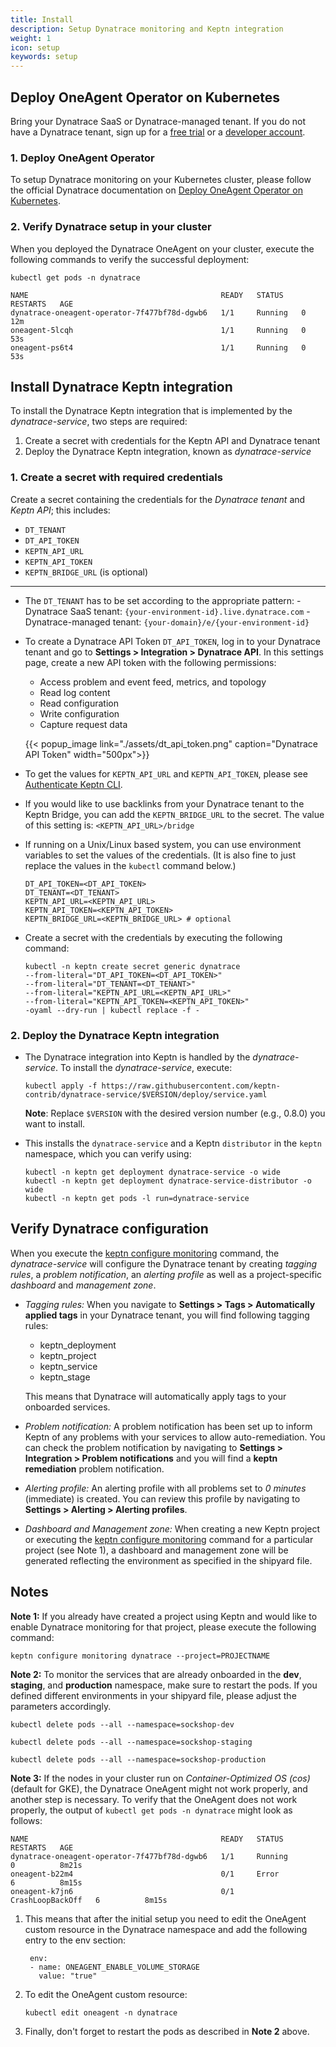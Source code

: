 ```yaml
---
title: Install
description: Setup Dynatrace monitoring and Keptn integration
weight: 1
icon: setup
keywords: setup
---
```


## Deploy OneAgent Operator on Kubernetes

Bring your Dynatrace SaaS or Dynatrace-managed tenant. If you do not have a Dynatrace tenant, sign up for a [free trial](https://www.dynatrace.com/trial/) or a [developer account](https://www.dynatrace.com/developer/).

### 1. Deploy OneAgent Operator

To setup Dynatrace monitoring on your Kubernetes cluster, please follow the official Dynatrace documentation on [Deploy OneAgent Operator on Kubernetes](https://www.dynatrace.com/support/help/technology-support/cloud-platforms/kubernetes/deploy-oneagent-k8/).

### 2. Verify Dynatrace setup in your cluster

When you deployed the Dynatrace OneAgent on your cluster, execute the following commands to verify the successful deployment:

```console
kubectl get pods -n dynatrace
```

```console
NAME                                           READY   STATUS    RESTARTS   AGE
dynatrace-oneagent-operator-7f477bf78d-dgwb6   1/1     Running   0          12m
oneagent-5lcqh                                 1/1     Running   0          53s
oneagent-ps6t4                                 1/1     Running   0          53s
```

## Install Dynatrace Keptn integration

To install the Dynatrace Keptn integration that is implemented by the *dynatrace-service*, two steps are required:

1. Create a secret with credentials for the Keptn API and Dynatrace tenant
1. Deploy the Dynatrace Keptn integration, known as *dynatrace-service*

### 1. Create a secret with required credentials

Create a secret containing the credentials for the *Dynatrace tenant* and *Keptn API*; this includes: 

* `DT_TENANT`
* `DT_API_TOKEN`
* `KEPTN_API_URL` 
* `KEPTN_API_TOKEN`
* `KEPTN_BRIDGE_URL` (is optional)

---

* The `DT_TENANT` has to be set according to the appropriate pattern:
      - Dynatrace SaaS tenant: `{your-environment-id}.live.dynatrace.com`
      - Dynatrace-managed tenant: `{your-domain}/e/{your-environment-id}`

* To create a Dynatrace API Token `DT_API_TOKEN`, log in to your Dynatrace tenant and go to **Settings > Integration > Dynatrace API**. In this settings page, create a new API token with the following permissions:
    - Access problem and event feed, metrics, and topology
    - Read log content
    - Read configuration
    - Write configuration
    - Capture request data

    {{< popup_image
    link="./assets/dt_api_token.png"
    caption="Dynatrace API Token"
    width="500px">}}

* To get the values for `KEPTN_API_URL` and `KEPTN_API_TOKEN`, please see [Authenticate Keptn CLI](https://keptn.sh/docs/0.7.x/operate/install/authenticate-keptn-cli).
   
* If you would like to use backlinks from your Dynatrace tenant to the Keptn Bridge, you can add the `KEPTN_BRIDGE_URL` to the secret. The value of this setting is: `<KEPTN_API_URL>/bridge`

* If running on a Unix/Linux based system, you can use environment variables to set the values of the credentials. (It is also fine to just replace the values in the `kubectl` command below.)

    ```console
    DT_API_TOKEN=<DT_API_TOKEN>
    DT_TENANT=<DT_TENANT>
    KEPTN_API_URL=<KEPTN_API_URL>
    KEPTN_API_TOKEN=<KEPTN_API_TOKEN>
    KEPTN_BRIDGE_URL=<KEPTN_BRIDGE_URL> # optional
    ```

* Create a secret with the credentials by executing the following command:

    ```console
    kubectl -n keptn create secret generic dynatrace
    --from-literal="DT_API_TOKEN=<DT_API_TOKEN>" 
    --from-literal="DT_TENANT=<DT_TENANT>" 
    --from-literal="KEPTN_API_URL=<KEPTN_API_URL>" 
    --from-literal="KEPTN_API_TOKEN=<KEPTN_API_TOKEN>"
    -oyaml --dry-run | kubectl replace -f -
    ```

### 2. Deploy the Dynatrace Keptn integration

* The Dynatrace integration into Keptn is handled by the *dynatrace-service*. To install the *dynatrace-service*, execute:

    ```console
    kubectl apply -f https://raw.githubusercontent.com/keptn-contrib/dynatrace-service/$VERSION/deploy/service.yaml
    ```
   
  **Note**: Replace `$VERSION` with the desired version number (e.g., 0.8.0) you want to install.
   
* This installs the `dynatrace-service` and a Keptn `distributor` in the `keptn` namespace, which you can verify using:

    ```console
    kubectl -n keptn get deployment dynatrace-service -o wide
    kubectl -n keptn get deployment dynatrace-service-distributor -o wide
    kubectl -n keptn get pods -l run=dynatrace-service
    ```

## Verify Dynatrace configuration

When you execute the [keptn configure monitoring](../../../reference/cli/commands/keptn_configure_monitoring/) command, the *dynatrace-service* will configure the Dynatrace tenant by creating *tagging rules*, a *problem notification*, an *alerting profile* as well as a project-specific *dashboard* and *management zone*.

- *Tagging rules:* When you navigate to **Settings > Tags > Automatically applied tags** in your Dynatrace tenant, you will find following tagging rules:
    - keptn_deployment
    - keptn_project
    - keptn_service
    - keptn_stage
  
    This means that Dynatrace will automatically apply tags to your onboarded services.

- *Problem notification:* A problem notification has been set up to inform Keptn of any problems with your services to allow auto-remediation. You can check the problem notification by navigating to **Settings > Integration > Problem notifications** and you will find a **keptn remediation** problem notification.

- *Alerting profile:* An alerting profile with all problems set to *0 minutes* (immediate) is created. You can review this profile by navigating to **Settings > Alerting > Alerting profiles**.

- *Dashboard and Management zone:* When creating a new Keptn project or executing the [keptn configure monitoring](../../../reference/cli/commands/keptn_configure_monitoring/) command for a particular project (see Note 1), a dashboard and management zone will be generated reflecting the environment as specified in the shipyard file.

## Notes

**Note 1:** If you already have created a project using Keptn and would like to enable Dynatrace monitoring for that project, please execute the following command:

```console
keptn configure monitoring dynatrace --project=PROJECTNAME
```

**Note 2:** To monitor the services that are already onboarded in the **dev**, **staging**, and **production** namespace, make sure to restart the pods. If you defined different environments in your shipyard file, please adjust the parameters accordingly. 

```console
kubectl delete pods --all --namespace=sockshop-dev
```
```console
kubectl delete pods --all --namespace=sockshop-staging
```
```console
kubectl delete pods --all --namespace=sockshop-production
```

**Note 3:** If the nodes in your cluster run on *Container-Optimized OS (cos)* (default for GKE), the Dynatrace OneAgent might not work properly, and another step is necessary. To verify that the OneAgent does not work properly, the output of `kubectl get pods -n dynatrace` might look as follows:

```console
NAME                                           READY   STATUS             RESTARTS   AGE
dynatrace-oneagent-operator-7f477bf78d-dgwb6   1/1     Running            0          8m21s
oneagent-b22m4                                 0/1     Error              6          8m15s
oneagent-k7jn6                                 0/1     CrashLoopBackOff   6          8m15s
```

1. This means that after the initial setup you need to edit the OneAgent custom resource in the Dynatrace namespace and add the following entry to the env section:

        env:
        - name: ONEAGENT_ENABLE_VOLUME_STORAGE
          value: "true"

1. To edit the OneAgent custom resource: 

    ```console
    kubectl edit oneagent -n dynatrace
    ```

1. Finally, don't forget to restart the pods as described in **Note 2** above.
